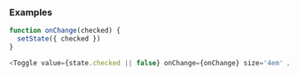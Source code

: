 ### Examples

```js
function onChange(checked) {
  setState({ checked })
}

<Toggle value={state.checked || false} onChange={onChange} size='4em' />
```
